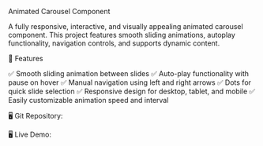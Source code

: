 Animated Carousel Component

A fully responsive, interactive, and visually appealing animated carousel component. This project features smooth sliding animations, autoplay functionality, navigation controls, and supports dynamic content.

🚀 Features

✅ Smooth sliding animation between slides
✅ Auto-play functionality with pause on hover
✅ Manual navigation using left and right arrows
✅ Dots for quick slide selection
✅ Responsive design for desktop, tablet, and mobile
✅ Easily customizable animation speed and interval

🖥️ Git Repository: 

🖥️ Live Demo: 